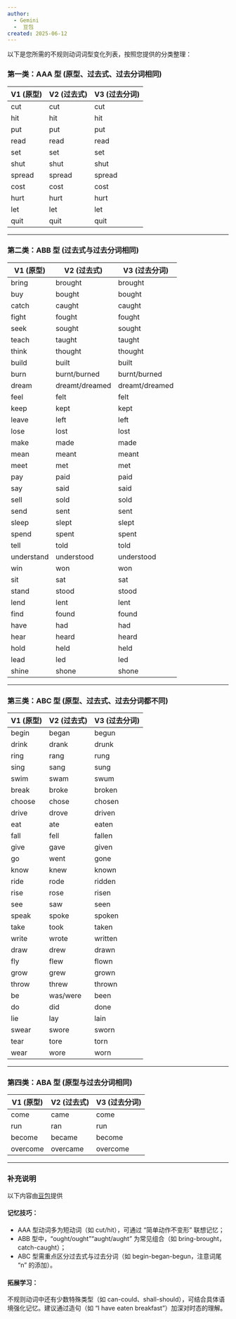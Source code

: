 ```yaml
---
author:
  - Gemini
  -  豆包
created: 2025-06-12
---
```


以下是您所需的不规则动词词型变化列表，按照您提供的分类整理：

### 第一类：AAA 型 (原型、过去式、过去分词相同)

| V1 (原型) | V2 (过去式) | V3 (过去分词) |
| --------- | ----------- | ------------- |
| cut       | cut         | cut           |
| hit       | hit         | hit           |
| put       | put         | put           |
| read      | read        | read          |
| set       | set         | set           |
| shut      | shut        | shut          |
| spread    | spread      | spread        |
| cost      | cost        | cost          |
| hurt      | hurt        | hurt          |
| let       | let         | let           |
| quit      | quit        | quit          |

---

### 第二类：ABB 型 (过去式与过去分词相同)

| V1 (原型)  | V2 (过去式)    | V3 (过去分词)  |
| ---------- | -------------- | -------------- |
| bring      | brought        | brought        |
| buy        | bought         | bought         |
| catch      | caught         | caught         |
| fight      | fought         | fought         |
| seek       | sought         | sought         |
| teach      | taught         | taught         |
| think      | thought        | thought        |
| build      | built          | built          |
| burn       | burnt/burned   | burnt/burned   |
| dream      | dreamt/dreamed | dreamt/dreamed |
| feel       | felt           | felt           |
| keep       | kept           | kept           |
| leave      | left           | left           |
| lose       | lost           | lost           |
| make       | made           | made           |
| mean       | meant          | meant          |
| meet       | met            | met            |
| pay        | paid           | paid           |
| say        | said           | said           |
| sell       | sold           | sold           |
| send       | sent           | sent           |
| sleep      | slept          | slept          |
| spend      | spent          | spent          |
| tell       | told           | told           |
| understand | understood     | understood     |
| win        | won            | won            |
| sit        | sat            | sat            |
| stand      | stood          | stood          |
| lend       | lent           | lent           |
| find       | found          | found          |
| have       | had            | had            |
| hear       | heard          | heard          |
| hold       | held           | held           |
| lead       | led            | led            |
| shine      | shone          | shone          |

---

### 第三类：ABC 型 (原型、过去式、过去分词都不同)

| V1 (原型) | V2 (过去式) | V3 (过去分词) |
| --------- | ----------- | ------------- |
| begin     | began       | begun         |
| drink     | drank       | drunk         |
| ring      | rang        | rung          |
| sing      | sang        | sung          |
| swim      | swam        | swum          |
| break     | broke       | broken        |
| choose    | chose       | chosen        |
| drive     | drove       | driven        |
| eat       | ate         | eaten         |
| fall      | fell        | fallen        |
| give      | gave        | given         |
| go        | went        | gone          |
| know      | knew        | known         |
| ride      | rode        | ridden        |
| rise      | rose        | risen         |
| see       | saw         | seen          |
| speak     | spoke       | spoken        |
| take      | took        | taken         |
| write     | wrote       | written       |
| draw      | drew        | drawn         |
| fly       | flew        | flown         |
| grow      | grew        | grown         |
| throw     | threw       | thrown        |
| be        | was/were    | been          |
| do        | did         | done          |
| lie       | lay         | lain          |
| swear     | swore       | sworn         |
| tear      | tore        | torn          |
| wear      | wore        | worn          |

---

### 第四类：ABA 型 (原型与过去分词相同)

| V1 (原型)  | V2 (过去式) | V3 (过去分词) |
| -------- | -------- | --------- |
| come     | came     | come      |
| run      | ran      | run       |
| become   | became   | become    |
| overcome | overcame | overcome  |

---

### 补充说明

以下内容由[豆包](https://www.doubao.com/)提供

#### **记忆技巧**：

- AAA 型动词多为短动词（如 cut/hit），可通过 “简单动作不变形” 联想记忆；
- ABB 型中，“ought/ought”“aught/aught” 为常见组合（如 bring-brought，catch-caught）；
- ABC 型需重点区分过去式与过去分词（如 begin-began-begun，注意词尾 “n” 的添加）。

#### **拓展学习**：

不规则动词中还有少数特殊类型（如 can-could、shall-should），可结合具体语境强化记忆。建议通过造句（如 “I have eaten breakfast”）加深对时态的理解。
